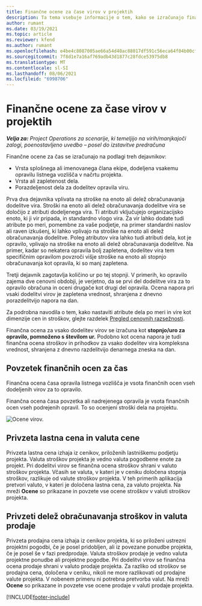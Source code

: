 ```yaml
---
title: Finančne ocene za čase virov v projektih
description: Ta tema vsebuje informacije o tem, kako se izračunajo finančne ocene za čas.
author: rumant
ms.date: 03/19/2021
ms.topic: article
ms.reviewer: kfend
ms.author: rumant
ms.openlocfilehash: e4be4c8087005ae66a54d40ac88017df591c56eca64f04b00cf34b0e5a8a09ce
ms.sourcegitcommit: 7f8d1e7a16af769adb43d1877c28fdce53975db8
ms.translationtype: MT
ms.contentlocale: sl-SI
ms.lasthandoff: 08/06/2021
ms.locfileid: "6998706"
---
```

# <a name="financial-estimates-for-resource-time-on-projects"></a>Finančne ocene za čase virov v projektih

_**Velja za:** Project Operations za scenarije, ki temeljijo na virih/manjkajoči zalogi, poenostavljeno uvedbo – posel do izstavitve predračuna_

Finančne ocene za čas se izračunajo na podlagi treh dejavnikov: 

- Vrsta splošnega ali imenovanega člana ekipe, dodeljena vsakemu opravilu listnega vozlišča v načrtu projekta. 
- Vrsta ali zapletenost dela.
- Porazdeljenost dela za dodelitev opravila viru. 

Prva dva dejavnika vplivata na stroške na enoto ali delež obračunavanja dodelitve vira. Stroški na enoto ali delež obračunavanja dodelitve vira se določijo z atributi dodeljenega vira. Ti atributi vključujejo organizacijsko enoto, ki ji vir pripada, in standardno vlogo vira. Za vir lahko dodate tudi atribute po meri, pomembne za vaše podjetje, na primer standardni naslov ali raven izkušenj, ki lahko vplivajo na stroške na enoto ali delež obračunavanja dodelitve.
Poleg atributov vira lahko tudi atributi dela, kot je opravilo, vplivajo na stroške na enoto ali delež obračunavanja dodelitve. Na primer, kadar so nekatera opravila bolj zapletena, dodelitev vira tem specifičnim opravilom povzroči višje stroške na enoto ali stopnjo obračunavanja kot opravila, ki so manj zapletena.   

Tretji dejavnik zagotavlja količino ur po tej stopnji. V primerih, ko opravilo zajema dve cenovni obdobji, je verjetno, da se prvi del dodelitve vira za to opravilo obračuna in oceni drugače kot drugi del opravila. Ocena napora pri vsaki dodelitvi virov je zapletena vrednost, shranjena z dnevno porazdelitvijo napora na dan.

Za podrobna navodila o tem, kako nastaviti atribute dela po meri in vire kot dimenzije cen in stroškov, glejte razdelek [Pregled cenovnih razsežnosti](../pricing-costing/pricing-dimensions-overview.md).

Finančna ocena za vsako dodelitev virov se izračuna kot **stopnjo/uro za opravilo, pomnoženo s številom ur.**  Podobno kot ocena napora je tudi finančna ocena stroškov in prihodkov za vsako dodelitev vira kompleksna vrednost, shranjena z dnevno razdelitvijo denarnega zneska na dan. 

## <a name="summarizing-financial-estimates-for-time"></a>Povzetek finančnih ocen za čas
Finančna ocena časa opravila listnega vozlišča je vsota finančnih ocen vseh dodeljenih virov za to opravilo.

Finančna ocena časa povzetka ali nadrejenega opravila je vsota finančnih ocen vseh podrejenih opravil. To so ocenjeni stroški dela na projektu. 

![Ocene virov.](./media/navigation12.png)

## <a name="default-cost-price-and-cost-currency"></a>Privzeta lastna cena in valuta cene

Privzeta lastna cena izhaja iz cenikov, priloženih lastniškemu podjetju projekta. Valuta stroškov projekta je vedno valuta pogodbene enote za projekt. Pri dodelitvi virov se finančna ocena stroškov shrani v valuto stroškov projekta. Včasih se valuta, v kateri je v ceniku določena stopnja stroškov, razlikuje od valute stroškov projekta. V teh primerih aplikacija pretvori valuto, v kateri je določena lastna cena, za valuto projekta. Na mreži **Ocene** so prikazane in povzete vse ocene stroškov v valuti stroškov projekta. 

## <a name="default-bill-rate-and-sales-currency"></a>Privzeti delež obračunavanja stroškov in valuta prodaje

Privzeta prodajna cena izhaja iz cenikov projekta, ki so priloženi ustrezni projektni pogodbi, če je posel pridobljen, ali iz povezane ponudbe projekta, če je posel še v fazi predprodaje. Valuta stroškov prodaje je vedno valuta projektne ponudbe ali projektne pogodbe. Pri dodelitvi virov se finančna ocena prodaje shrani v valuto prodaje projekta. Za razliko od stroškov se prodajna cena, določena v ceniku, nikoli ne more razlikovati od prodajne valute projekta. V nobenem primeru ni potrebna pretvorba valut. Na mreži **Ocene** so prikazane in povzete vse ocene prodaje v valuti prodaje projekta. 

[!INCLUDE[footer-include](../includes/footer-banner.md)]
